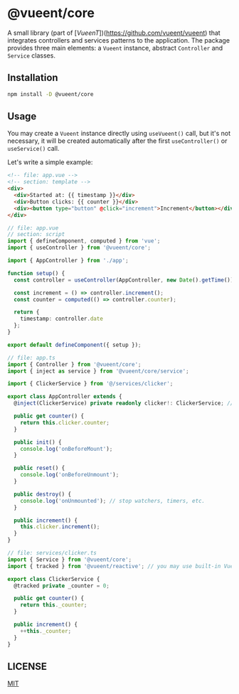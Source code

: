 # @vueent/core

A small library (part of [_VueenT_])(https://github.com/vueent/vueent) that integrates controllers and services patterns to the application. The package provides three main elements: a `Vueent` instance, abstract `Controller` and `Service` classes.

## Installation

```sh
npm install -D @vueent/core
```

## Usage

You may create a `Vueent` instance directly using `useVueent()` call, but it's not necessary, it will be created automatically after the first `useController()` or `useService()` call.

Let's write a simple example:

```html
<!-- file: app.vue -->
<!-- section: template -->
<div>
  <div>Started at: {{ timestamp }}</div>
  <div>Button clicks: {{ counter }}</div>
  <div><button type="button" @click="increment">Increment</button></div>
</div>
```

```ts
// file: app.vue
// section: script
import { defineComponent, computed } from 'vue';
import { useController } from '@vueent/core';

import { AppController } from './app';

function setup() {
  const controller = useController(AppController, new Date().getTime()); // creating a controller instance with parameters.

  const increment = () => controller.increment();
  const counter = computed(() => controller.counter);

  return {
    timestamp: controller.date
  };
}

export default defineComponent({ setup });
```

```ts
// file: app.ts
import { Controller } from '@vueent/core';
import { inject as service } from '@vueent/core/service';

import { ClickerService } from '@/services/clicker';

export class AppController extends {
  @inject(ClickerService) private readonly clicker!: ClickerService; // lazy service injection

  public get counter() {
    return this.clicker.counter;
  }

  public init() {
    console.log('onBeforeMount');
  }

  public reset() {
    console.log('onBeforeUnmount');
  }

  public destroy() {
    console.log('onUnmounted'); // stop watchers, timers, etc.
  }

  public increment() {
    this.clicker.increment();
  }
}
```

```ts
// file: services/clicker.ts
import { Service } from '@vueent/core';
import { tracked } from '@vueent/reactive'; // you may use built-in Vue's `ref`

export class ClickerService {
  @tracked private _counter = 0;

  public get counter() {
    return this._counter;
  }

  public increment() {
    ++this._counter;
  }
}
```

## LICENSE

[MIT](./LICENSE)

```

```
